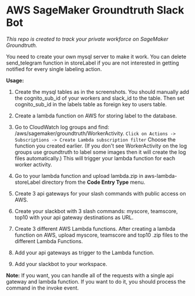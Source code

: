 # AWS SageMaker Groundtruth Slack Bot

*This repo is created to track your private workforce on SageMaker Groundtruth.*

You need to create your own mysql server to make it work. You can delete send_telegram function in storeLabel if you are not interested in getting notified for every single labeling action.

**Usage:**

1. Create the mysql tables as in the screenshots. You should manually add the cognito_sub_id of your workers and slack_id to the table. Then set cognito_sub_id in the labels table as foreign key to users table.

2. Create a lambda function on AWS for storing label to the database.

3. Go to CloudWatch log groups and find: /aws/sagemaker/groundtruth/WorkerActivity. ```Click on Actions -> Subscriptions -> Create Lambda subscription filter``` Choose the function you created earlier. (If you don't see WorkerActivity on the log groups use groundtruth to label some images then it will create the log files automatically.) This will trigger your lambda function for each worker activity.

4. Go to your lambda function and upload lambda.zip in aws-lambda-storeLabel directory from the **Code Entry Type** menu.

5. Create 3 api gateways for your slash commands with public access on AWS.

6. Create your slackbot with 3 slash commands: myscore, teamscore, top10 with your api gateway destinations as URL.
 
7. Create 3 different AWS Lambda functions.
After creating a lambda function on AWS, upload myscore, teamscore and top10 .zip files to the different Lambda Functions.

8. Add your api gateways as trigger to the Lambda function.

9. Add your slackbot to your workspace.  

**Note:** If you want, you can handle all of the requests with a single api gateway and lambda function. If you want to do it, you should process the command in the invoke event.
